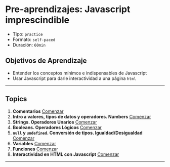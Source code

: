 # Pre-aprendizajes: Javascript imprescindible

- Tipo: `practice`
- Formato: `self-paced`
- Duración: `60min`

## Objetivos de Aprendizaje

- Entender los conceptos mínimos e indispensables de Javascript
- Usar Javascript para darle interactividad a una página `html`

***

## Topics

1. **Comentarios**
   [Comenzar](https://lab.cs50.io/Laboratoria/admission-curriculum/rediseno-prework-fe/admission/03-prework/06-js-basics/01-comments/)
2. **Intro a valores, tipos de datos y operadores. Numbers**
   [Comenzar](https://lab.cs50.io/Laboratoria/admission-curriculum/rediseno-prework-fe/admission/03-prework/06-js-basics/02-data-types-numbers/)
3. **Strings. Operadores Unarios**
   [Comenzar](https://lab.cs50.io/Laboratoria/admission-curriculum/rediseno-prework-fe/admission/03-prework/06-js-basics/03-data-types-strings/)
4. **Booleans. Operadores Lógicos**
   [Comenzar](https://lab.cs50.io/Laboratoria/admission-curriculum/rediseno-prework-fe/admission/03-prework/06-js-basics/04-data-types-booleans/)
5. **`null` y `undefined`. Conversión de tipos. Igualdad/Desigualdad**
   [Comenzar](https://lab.cs50.io/Laboratoria/admission-curriculum/rediseno-prework-fe/admission/03-prework/06-js-basics/05-data-types-null-and-undefined/)
6. **Variables**
   [Comenzar](https://lab.cs50.io/Laboratoria/admission-curriculum/rediseno-prework-fe/admission/03-prework/06-js-basics/06-variables/)
7. **Funciones**
  [Comenzar](https://lab.cs50.io/Laboratoria/admission-curriculum/rediseno-prework-fe/admission/03-prework/06-js-basics/07-functions/)
8. **Interactividad en HTML con Javascript**
  [Comenzar](https://lab.cs50.io/Laboratoria/admission-curriculum/rediseno-prework-fe/admission/03-prework/06-js-basics/08-dom-api-basics/)

***
